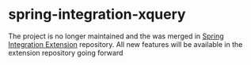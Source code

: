 spring-integration-xquery
=========================

The project is no longer maintained and the was merged in [Spring Integration Extension][] repository. 
All new features will be available in the extension repository going forward

[Spring Integration Extension]: https://github.com/SpringSource/spring-integration-extensions